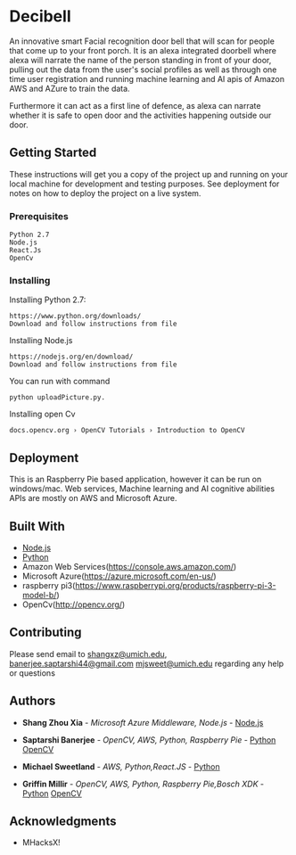 # Decibell

An innovative smart Facial recognition door bell that will scan for people that come up to your front porch. It is an alexa integrated doorbell where alexa will narrate the name of the person standing in front of your door, pulling out the data from the user's social profiles as well as through one time user registration and running machine learning and AI apis of Amazon AWS and AZure to train the data.  

Furthermore it can act as a first line of defence, as alexa can narrate whether it is safe to open door and the activities happening outside our door.
## Getting Started

These instructions will get you a copy of the project up and running on your local machine for development and testing purposes. See deployment for notes on how to deploy the project on a live system.

### Prerequisites


```
Python 2.7
Node.js
React.Js
OpenCv
```

### Installing


Installing Python 2.7:

```
https://www.python.org/downloads/
Download and follow instructions from file
```

Installing Node.js

```
https://nodejs.org/en/download/
Download and follow instructions from file
```
You can run with command 

```
python uploadPicture.py.
```
Installing open Cv
`````````
docs.opencv.org › OpenCV Tutorials › Introduction to OpenCV
``````````
## Deployment

This is an Raspberry Pie based application, however it can be run on windows/mac. Web services, Machine learning and AI cognitive abilities APIs are mostly on AWS and Microsoft Azure.

## Built With

* [Node.js](https://nodejs.org/en/) 
* [Python](https://www.python.org/) 
* Amazon Web Services(https://console.aws.amazon.com/)
* Microsoft Azure(https://azure.microsoft.com/en-us/)
* raspberry pi3(https://www.raspberrypi.org/products/raspberry-pi-3-model-b/)
* OpenCv(http://opencv.org/)

## Contributing

Please send email to shangxz@umich.edu, banerjee.saptarshi44@gmail.com
mjsweet@umich.edu regarding any help or questions

## Authors

* **Shang Zhou Xia** - *Microsoft Azure Middleware, Node.js* - [Node.js](https://nodejs.org/en/)

* **Saptarshi Banerjee** - *OpenCV, AWS, Python, Raspberry Pie* - [Python](https://www.python.org/) [OpenCV](http://opencv.org/)

* **Michael Sweetland** - *AWS, Python,React.JS* - [Python](https://www.python.org/)

* **Griffin Millir** - *OpenCV, AWS, Python, Raspberry Pie,Bosch XDK* - [Python](https://www.python.org/) [OpenCV](http://opencv.org/)

## Acknowledgments

* MHacksX!
